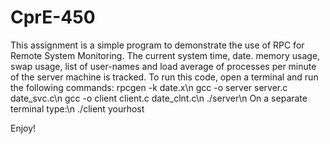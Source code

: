 # CprE-450
This assignment is a simple program to demonstrate the use of RPC for Remote System Monitoring. The current system time, date. memory usage, swap usage, list of user-names and load average of processes per minute of the server machine is tracked. 
To run this code, open a terminal and run the following commands:
rpcgen -k date.x\n
gcc -o server server.c date_svc.c\n
gcc -o client client.c date_clnt.c\n
./server\n
On a separate terminal type:\n
./client yourhost

Enjoy!
